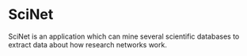# SciNet
SciNet is an application which can mine several scientific databases to extract data about how research networks work.
